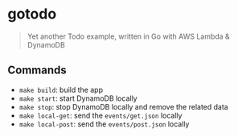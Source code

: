 # gotodo

> Yet another Todo example, written in Go with AWS Lambda & DynamoDB

## Commands

- `make build`: build the app
- `make start`: start DynamoDB locally
- `make stop`: stop DynamoDB locally and remove the related data
- `make local-get`: send the `events/get.json` locally
- `make local-post`: send the `events/post.json` locally